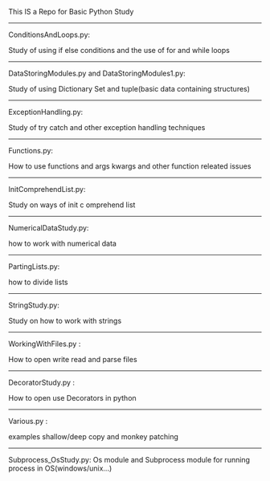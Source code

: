 This IS a Repo for Basic Python Study 
_____________________________

ConditionsAndLoops.py:

Study of using if else conditions and the use of for and while loops

_____________________________

DataStoringModules.py and DataStoringModules1.py:


Study of using  Dictionary Set and tuple(basic data containing structures)




_____________________________
ExceptionHandling.py:

Study of try catch and other exception handling techniques


__________________

Functions.py:

How to use functions and args kwargs and other function releated issues


________________


InitComprehendList.py:

Study on ways of init c omprehend list



___________________

NumericalDataStudy.py:

how to work with numerical data



_________________
PartingLists.py:

how to divide lists


________________

StringStudy.py:

Study on how to work with strings



_____________________
WorkingWithFiles.py :

How to open write read and parse files

_____________________
DecoratorStudy.py :

How to open use Decorators in python

_____________________
Various.py :

examples shallow/deep copy and monkey patching

_____________________
Subprocess_OsStudy.py:
Os module and Subprocess module for running process in OS(windows/unix...)
